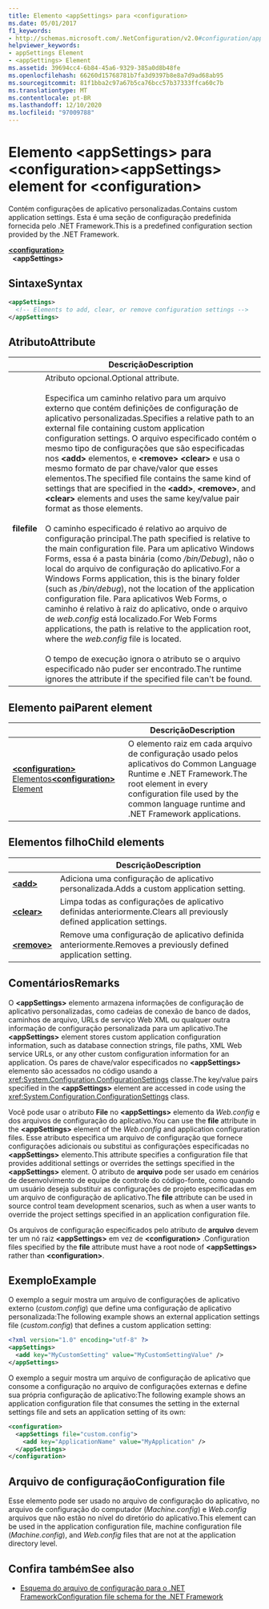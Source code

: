 ```yaml
---
title: Elemento <appSettings> para <configuration>
ms.date: 05/01/2017
f1_keywords:
- http://schemas.microsoft.com/.NetConfiguration/v2.0#configuration/appSettings
helpviewer_keywords:
- appSettings Element
- <appSettings> Element
ms.assetid: 39694cc4-6b84-45a6-9329-385a0d8b48fe
ms.openlocfilehash: 66260d15768781b7fa3d9397b8e8a7d9ad68ab95
ms.sourcegitcommit: 81f1bba2c97a67b5ca76bcc57b37333ffca60c7b
ms.translationtype: MT
ms.contentlocale: pt-BR
ms.lasthandoff: 12/10/2020
ms.locfileid: "97009788"
---
```

# <a name="appsettings-element-for-configuration"></a><span data-ttu-id="72c32-102">Elemento \<appSettings> para \<configuration></span><span class="sxs-lookup"><span data-stu-id="72c32-102">\<appSettings> element for \<configuration></span></span>

<span data-ttu-id="72c32-103">Contém configurações de aplicativo personalizadas.</span><span class="sxs-lookup"><span data-stu-id="72c32-103">Contains custom application settings.</span></span> <span data-ttu-id="72c32-104">Esta é uma seção de configuração predefinida fornecida pelo .NET Framework.</span><span class="sxs-lookup"><span data-stu-id="72c32-104">This is a predefined configuration section provided by the .NET Framework.</span></span>

[**\<configuration>**](../configuration-element.md)\
&nbsp;&nbsp;**\<appSettings>**

## <a name="syntax"></a><span data-ttu-id="72c32-105">Sintaxe</span><span class="sxs-lookup"><span data-stu-id="72c32-105">Syntax</span></span>

```xml
<appSettings>
  <!-- Elements to add, clear, or remove configuration settings -->
</appSettings>
```

## <a name="attribute"></a><span data-ttu-id="72c32-106">Atributo</span><span class="sxs-lookup"><span data-stu-id="72c32-106">Attribute</span></span>

|           | <span data-ttu-id="72c32-107">Descrição</span><span class="sxs-lookup"><span data-stu-id="72c32-107">Description</span></span> |
| --------- | ----------- |
| <span data-ttu-id="72c32-108">**file**</span><span class="sxs-lookup"><span data-stu-id="72c32-108">**file**</span></span>  | <span data-ttu-id="72c32-109">Atributo opcional.</span><span class="sxs-lookup"><span data-stu-id="72c32-109">Optional attribute.</span></span><br><br><span data-ttu-id="72c32-110">Especifica um caminho relativo para um arquivo externo que contém definições de configuração de aplicativo personalizadas.</span><span class="sxs-lookup"><span data-stu-id="72c32-110">Specifies a relative path to an external file containing custom application configuration settings.</span></span> <span data-ttu-id="72c32-111">O arquivo especificado contém o mesmo tipo de configurações que são especificadas nos **\<add>** elementos, e **\<remove>** **\<clear>** e usa o mesmo formato de par chave/valor que esses elementos.</span><span class="sxs-lookup"><span data-stu-id="72c32-111">The specified file contains the same kind of settings that are specified in the **\<add>**, **\<remove>**, and **\<clear>** elements and uses the same key/value pair format as those elements.</span></span><br><br><span data-ttu-id="72c32-112">O caminho especificado é relativo ao arquivo de configuração principal.</span><span class="sxs-lookup"><span data-stu-id="72c32-112">The path specified is relative to the main configuration file.</span></span> <span data-ttu-id="72c32-113">Para um aplicativo Windows Forms, essa é a pasta binária (como */bin/Debug*), não o local do arquivo de configuração do aplicativo.</span><span class="sxs-lookup"><span data-stu-id="72c32-113">For a Windows Forms application, this is the binary folder (such as */bin/debug*), not the location of the application configuration file.</span></span> <span data-ttu-id="72c32-114">Para aplicativos Web Forms, o caminho é relativo à raiz do aplicativo, onde o arquivo de *web.config* está localizado.</span><span class="sxs-lookup"><span data-stu-id="72c32-114">For Web Forms applications, the path is relative to the application root, where the *web.config* file is located.</span></span><br><br><span data-ttu-id="72c32-115">O tempo de execução ignora o atributo se o arquivo especificado não puder ser encontrado.</span><span class="sxs-lookup"><span data-stu-id="72c32-115">The runtime ignores the attribute if the specified file can't be found.</span></span> |

## <a name="parent-element"></a><span data-ttu-id="72c32-116">Elemento pai</span><span class="sxs-lookup"><span data-stu-id="72c32-116">Parent element</span></span>

|     | <span data-ttu-id="72c32-117">Descrição</span><span class="sxs-lookup"><span data-stu-id="72c32-117">Description</span></span> |
| --- | ----------- |
| [<span data-ttu-id="72c32-118">**\<configuration>** Elementos</span><span class="sxs-lookup"><span data-stu-id="72c32-118">**\<configuration>** Element</span></span>](../configuration-element.md) | <span data-ttu-id="72c32-119">O elemento raiz em cada arquivo de configuração usado pelos aplicativos do Common Language Runtime e .NET Framework.</span><span class="sxs-lookup"><span data-stu-id="72c32-119">The root element in every configuration file used by the common language runtime and .NET Framework applications.</span></span> |

## <a name="child-elements"></a><span data-ttu-id="72c32-120">Elementos filho</span><span class="sxs-lookup"><span data-stu-id="72c32-120">Child elements</span></span>

|     | <span data-ttu-id="72c32-121">Descrição</span><span class="sxs-lookup"><span data-stu-id="72c32-121">Description</span></span> |
| --- | ----------- |
| [**\<add>**](add-element-for-appsettings.md) | <span data-ttu-id="72c32-122">Adiciona uma configuração de aplicativo personalizada.</span><span class="sxs-lookup"><span data-stu-id="72c32-122">Adds a custom application setting.</span></span> |
| [**\<clear>**](clear-element-for-appsettings.md) | <span data-ttu-id="72c32-123">Limpa todas as configurações de aplicativo definidas anteriormente.</span><span class="sxs-lookup"><span data-stu-id="72c32-123">Clears all previously defined application settings.</span></span> |
| [**\<remove>**](remove-element-for-appsettings.md) | <span data-ttu-id="72c32-124">Remove uma configuração de aplicativo definida anteriormente.</span><span class="sxs-lookup"><span data-stu-id="72c32-124">Removes a previously defined application setting.</span></span> |

## <a name="remarks"></a><span data-ttu-id="72c32-125">Comentários</span><span class="sxs-lookup"><span data-stu-id="72c32-125">Remarks</span></span>

<span data-ttu-id="72c32-126">O **\<appSettings>** elemento armazena informações de configuração de aplicativo personalizadas, como cadeias de conexão de banco de dados, caminhos de arquivo, URLs de serviço Web XML ou qualquer outra informação de configuração personalizada para um aplicativo.</span><span class="sxs-lookup"><span data-stu-id="72c32-126">The **\<appSettings>** element stores custom application configuration information, such as database connection strings, file paths, XML Web service URLs, or any other custom configuration information for an application.</span></span> <span data-ttu-id="72c32-127">Os pares de chave/valor especificados no **\<appSettings>** elemento são acessados no código usando a <xref:System.Configuration.ConfigurationSettings> classe.</span><span class="sxs-lookup"><span data-stu-id="72c32-127">The key/value pairs specified in the **\<appSettings>** element are accessed in code using the <xref:System.Configuration.ConfigurationSettings> class.</span></span>

<span data-ttu-id="72c32-128">Você pode usar o atributo **File** no **\<appSettings>** elemento da *Web.config* e dos arquivos de configuração do aplicativo.</span><span class="sxs-lookup"><span data-stu-id="72c32-128">You can use the **file** attribute in the **\<appSettings>** element of the *Web.config* and application configuration files.</span></span> <span data-ttu-id="72c32-129">Esse atributo especifica um arquivo de configuração que fornece configurações adicionais ou substitui as configurações especificadas no **\<appSettings>** elemento.</span><span class="sxs-lookup"><span data-stu-id="72c32-129">This attribute specifies a configuration file that provides additional settings or overrides the settings specified in the **\<appSettings>** element.</span></span> <span data-ttu-id="72c32-130">O atributo de **arquivo** pode ser usado em cenários de desenvolvimento de equipe de controle do código-fonte, como quando um usuário deseja substituir as configurações de projeto especificadas em um arquivo de configuração de aplicativo.</span><span class="sxs-lookup"><span data-stu-id="72c32-130">The **file** attribute can be used in source control team development scenarios, such as when a user wants to override the project settings specified in an application configuration file.</span></span>

<span data-ttu-id="72c32-131">Os arquivos de configuração especificados pelo atributo de **arquivo** devem ter um nó raiz **\<appSettings>** em vez de **\<configuration>** .</span><span class="sxs-lookup"><span data-stu-id="72c32-131">Configuration files specified by the **file** attribute must have a root node of **\<appSettings>** rather than **\<configuration>**.</span></span>

## <a name="example"></a><span data-ttu-id="72c32-132">Exemplo</span><span class="sxs-lookup"><span data-stu-id="72c32-132">Example</span></span>

<span data-ttu-id="72c32-133">O exemplo a seguir mostra um arquivo de configurações de aplicativo externo (*custom.config*) que define uma configuração de aplicativo personalizada:</span><span class="sxs-lookup"><span data-stu-id="72c32-133">The following example shows an external application settings file (*custom.config*) that defines a custom application setting:</span></span>

```xml
<?xml version="1.0" encoding="utf-8" ?>
<appSettings>
  <add key="MyCustomSetting" value="MyCustomSettingValue" />
</appSettings>
```

<span data-ttu-id="72c32-134">O exemplo a seguir mostra um arquivo de configuração de aplicativo que consome a configuração no arquivo de configurações externas e define sua própria configuração de aplicativo:</span><span class="sxs-lookup"><span data-stu-id="72c32-134">The following example shows an application configuration file that consumes the setting in the external settings file and sets an application setting of its own:</span></span>

```xml
<configuration>
  <appSettings file="custom.config">
    <add key="ApplicationName" value="MyApplication" />
  </appSettings>
</configuration>
```

## <a name="configuration-file"></a><span data-ttu-id="72c32-135">Arquivo de configuração</span><span class="sxs-lookup"><span data-stu-id="72c32-135">Configuration file</span></span>

<span data-ttu-id="72c32-136">Esse elemento pode ser usado no arquivo de configuração do aplicativo, no arquivo de configuração do computador (*Machine.config*) e *Web.config* arquivos que não estão no nível do diretório do aplicativo.</span><span class="sxs-lookup"><span data-stu-id="72c32-136">This element can be used in the application configuration file, machine configuration file (*Machine.config*), and *Web.config* files that are not at the application directory level.</span></span>

## <a name="see-also"></a><span data-ttu-id="72c32-137">Confira também</span><span class="sxs-lookup"><span data-stu-id="72c32-137">See also</span></span>

- [<span data-ttu-id="72c32-138">Esquema do arquivo de configuração para o .NET Framework</span><span class="sxs-lookup"><span data-stu-id="72c32-138">Configuration file schema for the .NET Framework</span></span>](../index.md)
